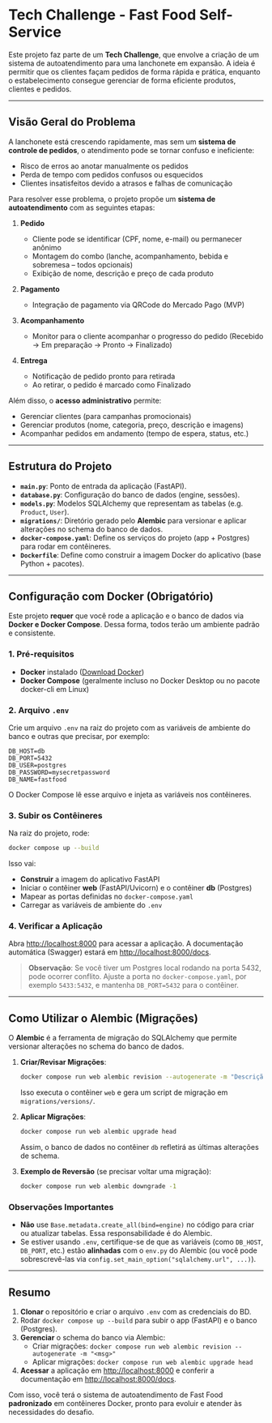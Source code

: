 # Tech Challenge - Fast Food Self-Service

Este projeto faz parte de um **Tech Challenge**, que envolve a criação de um sistema de autoatendimento para uma lanchonete em expansão. A ideia é permitir que os clientes façam pedidos de forma rápida e prática, enquanto o estabelecimento consegue gerenciar de forma eficiente produtos, clientes e pedidos.

---

## Visão Geral do Problema

A lanchonete está crescendo rapidamente, mas sem um **sistema de controle de pedidos**, o atendimento pode se tornar confuso e ineficiente:

- Risco de erros ao anotar manualmente os pedidos
- Perda de tempo com pedidos confusos ou esquecidos
- Clientes insatisfeitos devido a atrasos e falhas de comunicação

Para resolver esse problema, o projeto propõe um **sistema de autoatendimento** com as seguintes etapas:

1. **Pedido**
   - Cliente pode se identificar (CPF, nome, e-mail) ou permanecer anônimo
   - Montagem do combo (lanche, acompanhamento, bebida e sobremesa – todos opcionais)
   - Exibição de nome, descrição e preço de cada produto

2. **Pagamento**
   - Integração de pagamento via QRCode do Mercado Pago (MVP)

3. **Acompanhamento**
   - Monitor para o cliente acompanhar o progresso do pedido (Recebido → Em preparação → Pronto → Finalizado)

4. **Entrega**
   - Notificação de pedido pronto para retirada
   - Ao retirar, o pedido é marcado como Finalizado

Além disso, o **acesso administrativo** permite:
- Gerenciar clientes (para campanhas promocionais)
- Gerenciar produtos (nome, categoria, preço, descrição e imagens)
- Acompanhar pedidos em andamento (tempo de espera, status, etc.)

---

## Estrutura do Projeto

- **`main.py`**: Ponto de entrada da aplicação (FastAPI).
- **`database.py`**: Configuração do banco de dados (engine, sessões).
- **`models.py`**: Modelos SQLAlchemy que representam as tabelas (e.g. `Product`, `User`).
- **`migrations/`**: Diretório gerado pelo **Alembic** para versionar e aplicar alterações no schema do banco de dados.
- **`docker-compose.yaml`**: Define os serviços do projeto (app + Postgres) para rodar em contêineres.
- **`Dockerfile`**: Define como construir a imagem Docker do aplicativo (base Python + pacotes).

---

## Configuração com Docker (Obrigatório)

Este projeto **requer** que você rode a aplicação e o banco de dados via **Docker e Docker Compose**. Dessa forma, todos terão um ambiente padrão e consistente.

### 1. Pré-requisitos

- **Docker** instalado ([Download Docker](https://www.docker.com/products/docker-desktop/))
- **Docker Compose** (geralmente incluso no Docker Desktop ou no pacote docker-cli em Linux)

### 2. Arquivo `.env`

Crie um arquivo `.env` na raiz do projeto com as variáveis de ambiente do banco e outras que precisar, por exemplo:

```
DB_HOST=db
DB_PORT=5432
DB_USER=postgres
DB_PASSWORD=mysecretpassword
DB_NAME=fastfood
```

O Docker Compose lê esse arquivo e injeta as variáveis nos contêineres.

### 3. Subir os Contêineres

Na raiz do projeto, rode:
```bash
docker compose up --build
```
Isso vai:
- **Construir** a imagem do aplicativo FastAPI
- Iniciar o contêiner **web** (FastAPI/Uvicorn) e o contêiner **db** (Postgres)
- Mapear as portas definidas no `docker-compose.yaml`
- Carregar as variáveis de ambiente do `.env`

### 4. Verificar a Aplicação

Abra [http://localhost:8000](http://localhost:8000) para acessar a aplicação.
A documentação automática (Swagger) estará em [http://localhost:8000/docs](http://localhost:8000/docs).

> **Observação**: Se você tiver um Postgres local rodando na porta 5432, pode ocorrer conflito. Ajuste a porta no `docker-compose.yaml`, por exemplo `5433:5432`, e mantenha `DB_PORT=5432` para o contêiner.

---

## Como Utilizar o Alembic (Migrações)

O **Alembic** é a ferramenta de migração do SQLAlchemy que permite versionar alterações no schema do banco de dados.

1. **Criar/Revisar Migrações**:
   ```bash
   docker compose run web alembic revision --autogenerate -m "Descrição da mudança"
   ```
   Isso executa o contêiner `web` e gera um script de migração em `migrations/versions/`.

2. **Aplicar Migrações**:
   ```bash
   docker compose run web alembic upgrade head
   ```
   Assim, o banco de dados no contêiner `db` refletirá as últimas alterações de schema.

3. **Exemplo de Reversão** (se precisar voltar uma migração):
   ```bash
   docker compose run web alembic downgrade -1
   ```

### Observações Importantes

- **Não** use `Base.metadata.create_all(bind=engine)` no código para criar ou atualizar tabelas. Essa responsabilidade é do Alembic.
- Se estiver usando `.env`, certifique-se de que as variáveis (como `DB_HOST`, `DB_PORT`, etc.) estão **alinhadas** com o `env.py` do Alembic (ou você pode sobrescrevê-las via `config.set_main_option("sqlalchemy.url", ...)`).

---

## Resumo

1. **Clonar** o repositório e criar o arquivo `.env` com as credenciais do BD.
2. Rodar `docker compose up --build` para subir o app (FastAPI) e o banco (Postgres).
3. **Gerenciar** o schema do banco via Alembic:
   - Criar migrações: `docker compose run web alembic revision --autogenerate -m "<msg>"`
   - Aplicar migrações: `docker compose run web alembic upgrade head`
4. **Acessar** a aplicação em [http://localhost:8000](http://localhost:8000) e conferir a documentação em [http://localhost:8000/docs](http://localhost:8000/docs).

Com isso, você terá o sistema de autoatendimento de Fast Food **padronizado** em contêineres Docker, pronto para evoluir e atender às necessidades do desafio.
